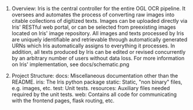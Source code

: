 1. Overview:
Iris is the central controller for the entire OGL OCR pipeline. It oversees and automates the process of converting raw images into citable collections of digitized texts. Images can be uploaded directly via Iris' RESTful web portal, or can be selected from preexisting images located on Iris' image repository. All images and texts processed by Iris are uniquely identifiable and retrievable through automatically generated URNs which Iris automatically assigns to everything it processes. In addition, all texts produced by Iris can be edited or revised concurrently by an arbitrary number of users without data loss. For more information on Iris' implementation, see docs/schematic.png


2. Project Structure:
	docs: Miscellaneous documentation other than the README.
	iris: The Iris python package
		static:  Static, "non binary" files, e.g. images, etc.
		test: Unit tests.
			resources: Auxiliary files needed required by the unit tests.
		web: Contains all code for communicating with the frontend pages, flask routing, etc.
